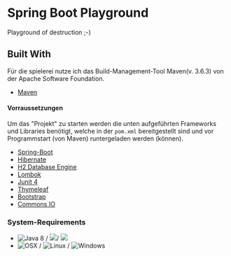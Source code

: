 # Spring Boot Playground
Playground of destruction ;-)

## Built With
Für die spielerei nutze ich das Build-Management-Tool Maven(v. 3.6.3) von der Apache Software Foundation.
* [Maven](https://maven.apache.org/)

#### Vorraussetzungen
Um das "Projekt" zu starten werden die unten aufgeführten Frameworks und Libraries benötigt, welche in der `pom.xml` bereitgestellt sind und 
vor Programmstart (von Maven) runtergeladen werden (können). 


* [Spring-Boot](https://spring.io/projects/spring-boot)
* [Hibernate](https://hibernate.org/)
* [H2 Database Engine](http://www.h2database.com/html/main.html)
* [Lombok](https://projectlombok.org/)
* [Junit 4](https://junit.org/junit4/)
* [Thymeleaf](https://www.thymeleaf.org/)
* [Bootstrap](https://getbootstrap.com/)
* [Commons IO](http://commons.apache.org/proper/commons-io/)



### System-Requirements

* ![Java 8](https://img.shields.io/badge/Java-8-green.svg) / ![](https://img.shields.io/badge/Java%20JDK-1.8-green)/ ![](https://img.shields.io/badge/Maven-3.6.3-green.svg)
* ![OSX](https://img.shields.io/badge/OS-OSX-green.svg) / ![Linux](https://img.shields.io/badge/OS-Linux-green.svg) / 
  ![Windows](https://img.shields.io/badge/OS-Windows-green.svg)

